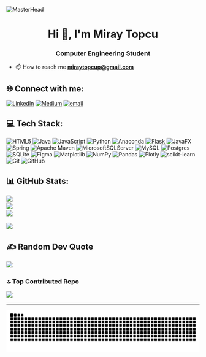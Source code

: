 ![MasterHead](https://i.pinimg.com/564x/2f/5a/63/2f5a637c27c5d2f1d156e4f752bb3ae6.jpg)
<h1 align="center">Hi 👋, I'm Miray Topcu</h1>
<h3 align="center">Computer Engineering Student</h3>

  

- 📫 How to reach me **miraytopcup@gmail.com**
  

## 🌐 Connect with me: 
[![LinkedIn](https://img.shields.io/badge/LinkedIn-%230077B5.svg?logo=linkedin&logoColor=white)](https://linkedin.com/in/https://linkedin.com/in/miraytopcu) [![Medium](https://img.shields.io/badge/Medium-12100E?logo=medium&logoColor=white)](https://medium.com/@https://medium.com/@miraytopcup) [![email](https://img.shields.io/badge/Email-D14836?logo=gmail&logoColor=white)](mailto:miraytopcup@gmail.com) 

## 💻 Tech Stack:
![HTML5](https://img.shields.io/badge/html5-%23E34F26.svg?style=for-the-badge&logo=html5&logoColor=white) ![Java](https://img.shields.io/badge/java-%23ED8B00.svg?style=for-the-badge&logo=openjdk&logoColor=white) ![JavaScript](https://img.shields.io/badge/javascript-%23323330.svg?style=for-the-badge&logo=javascript&logoColor=%23F7DF1E) ![Python](https://img.shields.io/badge/python-3670A0?style=for-the-badge&logo=python&logoColor=ffdd54) ![Anaconda](https://img.shields.io/badge/Anaconda-%2344A833.svg?style=for-the-badge&logo=anaconda&logoColor=white) ![Flask](https://img.shields.io/badge/flask-%23000.svg?style=for-the-badge&logo=flask&logoColor=white) ![JavaFX](https://img.shields.io/badge/javafx-%23FF0000.svg?style=for-the-badge&logo=javafx&logoColor=white) ![Spring](https://img.shields.io/badge/spring-%236DB33F.svg?style=for-the-badge&logo=spring&logoColor=white) ![Apache Maven](https://img.shields.io/badge/Apache%20Maven-C71A36?style=for-the-badge&logo=Apache%20Maven&logoColor=white) ![MicrosoftSQLServer](https://img.shields.io/badge/Microsoft%20SQL%20Server-CC2927?style=for-the-badge&logo=microsoft%20sql%20server&logoColor=white) ![MySQL](https://img.shields.io/badge/mysql-4479A1.svg?style=for-the-badge&logo=mysql&logoColor=white) ![Postgres](https://img.shields.io/badge/postgres-%23316192.svg?style=for-the-badge&logo=postgresql&logoColor=white) ![SQLite](https://img.shields.io/badge/sqlite-%2307405e.svg?style=for-the-badge&logo=sqlite&logoColor=white) ![Figma](https://img.shields.io/badge/figma-%23F24E1E.svg?style=for-the-badge&logo=figma&logoColor=white) ![Matplotlib](https://img.shields.io/badge/Matplotlib-%23ffffff.svg?style=for-the-badge&logo=Matplotlib&logoColor=black) ![NumPy](https://img.shields.io/badge/numpy-%23013243.svg?style=for-the-badge&logo=numpy&logoColor=white) ![Pandas](https://img.shields.io/badge/pandas-%23150458.svg?style=for-the-badge&logo=pandas&logoColor=white) ![Plotly](https://img.shields.io/badge/Plotly-%233F4F75.svg?style=for-the-badge&logo=plotly&logoColor=white) ![scikit-learn](https://img.shields.io/badge/scikit--learn-%23F7931E.svg?style=for-the-badge&logo=scikit-learn&logoColor=white) ![Git](https://img.shields.io/badge/git-%23F05033.svg?style=for-the-badge&logo=git&logoColor=white) ![GitHub](https://img.shields.io/badge/github-%23121011.svg?style=for-the-badge&logo=github&logoColor=white)


## 📊 GitHub Stats:
![](https://github-readme-stats.vercel.app/api?username=miraytopcu&theme=dark&hide_border=false&include_all_commits=true&count_private=true)<br/>
![](https://nirzak-streak-stats.vercel.app/?user=miraytopcu&theme=dark&hide_border=false)<br/>
![](https://github-readme-stats.vercel.app/api/top-langs/?username=miraytopcu&theme=dark&hide_border=false&include_all_commits=true&count_private=true&layout=compact)

[![](https://visitcount.itsvg.in/api?id=miraytopcu&icon=2&color=0)](https://visitcount.itsvg.in)

<!-- Proudly created with GPRM ( https://gprm.itsvg.in ) -->

## ✍️ Random Dev Quote
![](https://quotes-github-readme.vercel.app/api?type=horizontal&theme=tokyonight)

### 🔝 Top Contributed Repo
![](https://github-contributor-stats.vercel.app/api?username=miraytopcu&limit=5&theme=dark&combine_all_yearly_contributions=true)

---

<picture>
  <source media="(prefers-color-scheme: dark)" srcset="https://raw.githubusercontent.com/miraytopcu/miraytopcu/output/github-contribution-grid-snake-dark.svg">
  <source media="(prefers-color-scheme: light)" srcset="https://raw.githubusercontent.com/miraytopcu/miraytopcu/output/github-contribution-grid-snake.svg">
  <img alt="github contribution grid snake animation" src="https://raw.githubusercontent.com/miraytopcu/miraytopcu/output/github-contribution-grid-snake.svg">
</picture>
